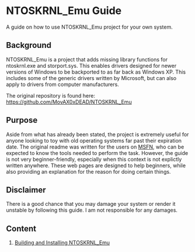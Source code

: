 # NTOSKRNL\_Emu Guide
A guide on how to use NTOSKRNL\_Emu project for your own system.

## Background
NTOSKRNL\_Emu is a project that adds missing library functions for ntoskrnl.exe and storport.sys. This enables drivers designed for newer versions of Windows to be backported to as far back as Windows XP. This includes some of the generic drivers written by Microsoft, but can also apply to drivers from computer manufacturers.

The original repository is found here: https://github.com/MovAX0xDEAD/NTOSKRNL_Emu

## Purpose
Aside from what has already been stated, the project is extremely useful for anyone looking to toy with old operating systems far past their expiration date. The original readme was written for the users on [MSFN](https://msfn.org/board/topic/181615-ntoskrnl-emu_extender-for-windows-xp2003), who can be expected to know the tools needed to perform the task. However, the guide is not very beginner-friendly, especially when this context is not explictly written anywhere. These web pages are designed to help beginners, while also providing an explanation for the reason for doing certain things.

## Disclaimer
There is a good chance that you may damage your system or render it unstable by following this guide. I am not responsible for any damages.

## Content
1. [Building and Installing NTOSKRNL\_Emu](01_build_ntoskrnl_emu.md)
